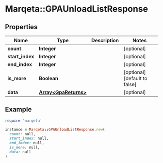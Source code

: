 # Marqeta::GPAUnloadListResponse

## Properties

| Name | Type | Description | Notes |
| ---- | ---- | ----------- | ----- |
| **count** | **Integer** |  | [optional] |
| **start_index** | **Integer** |  | [optional] |
| **end_index** | **Integer** |  | [optional] |
| **is_more** | **Boolean** |  | [optional][default to false] |
| **data** | [**Array&lt;GpaReturns&gt;**](GpaReturns.md) |  | [optional] |

## Example

```ruby
require 'marqeta'

instance = Marqeta::GPAUnloadListResponse.new(
  count: null,
  start_index: null,
  end_index: null,
  is_more: null,
  data: null
)
```

